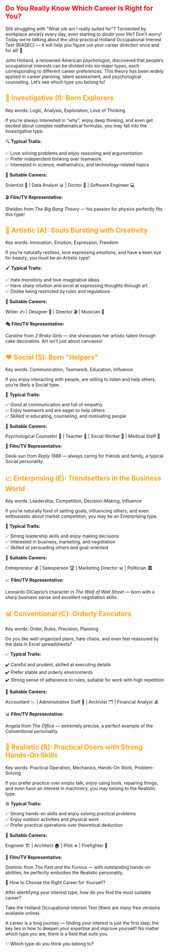 ##  <span style="color:red"> Do You Really Know Which Career Is Right for You?  

Still struggling with "What job am I really suited for"? Tormented by workplace anxiety every day, even starting to doubt your life? Don’t worry! Today we’re talking about the ultra-practical Holland Occupational Interest Test (RIASEC) — it will help you figure out your career direction once and for all! 🚀  

John Holland, a renowned American psychologist, discovered that people’s occupational interests can be divided into six major types, each corresponding to different career preferences. This theory has been widely applied in career planning, talent assessment, and psychological counseling. Let’s see which type you belong to!  


## <span style="color:orange"> 🎯 Investigative (I): Born Explorers  

Key words: Logic, Analysis, Exploration, Love of Thinking  

If you’re always interested in "why", enjoy deep thinking, and even get excited about complex mathematical formulas, you may fall into the Investigative type.  

🔍 **Typical Traits:**  

✅ Love solving problems and enjoy reasoning and argumentation  
✅ Prefer independent thinking over teamwork  
✅ Interested in science, mathematics, and technology-related topics  

💼 **Suitable Careers:** 

Scientist 🧪 | Data Analyst 📊 | Doctor 🏥 | Software Engineer 💻  

🎬 **Film/TV Representative:**  

Sheldon from *The Big Bang Theory* — his passion for physics perfectly fits this type!  


## <span style="color:orange"> 🎨 Artistic (A): Souls Bursting with Creativity  

Key words: Innovation, Emotion, Expression, Freedom  

If you’re naturally restless, love expressing emotions, and have a keen eye for beauty, you must be an Artistic type!  

🖌️ **Typical Traits:**  

✅ Hate monotony and love imaginative ideas  
✅ Have sharp intuition and excel at expressing thoughts through art  
✅ Dislike being restricted by rules and regulations  

💼 **Suitable Careers:**  

Writer ✍️ | Designer 🎨 | Director 🎬 | Musician 🎵  

🎭 **Film/TV Representative:**  

Caroline from *2 Broke Girls* — she showcases her artistic talent through cake decoration. Art isn’t just about canvases!  


## <span style="color:orange"> ❤️ Social (S): Born "Helpers"  

Key words: Communication, Teamwork, Education, Influence  

If you enjoy interacting with people, are willing to listen and help others, you’re likely a Social type.  

🤝 **Typical Traits:**  

✅ Good at communication and full of empathy  
✅ Enjoy teamwork and are eager to help others  
✅ Skilled in educating, counseling, and motivating people  

💼 **Suitable Careers:**  

Psychological Counselor 🧠 | Teacher 🍎 | Social Worker 🏡 | Medical Staff 🏥  

💬 **Film/TV Representative:**  

Deok-sun from *Reply 1988* — always caring for friends and family, a typical Social personality.  


## <span style="color:orange"> 📈 Enterprising (E): Trendsetters in the Business World  

Key words: Leadership, Competition, Decision-Making, Influence  

If you’re naturally fond of setting goals, influencing others, and even enthusiastic about market competition, you may be an Enterprising type.  

💼 **Typical Traits:**  

✅ Strong leadership skills and enjoy making decisions  
✅ Interested in business, marketing, and negotiation  
✅ Skilled at persuading others and goal-oriented  

💼 **Suitable Careers:**  

Entrepreneur 💰 | Salesperson 🏆 | Marketing Director 📊 | Politician 🏛️  

📈 **Film/TV Representative:**  

Leonardo DiCaprio’s character in *The Wolf of Wall Street* — born with a sharp business sense and excellent negotiation skills.  


## <span style="color:orange"> 📊 Conventional (C): Orderly Executors  

Key words: Order, Rules, Precision, Planning  

Do you like well-organized plans, hate chaos, and even feel reassured by the data in Excel spreadsheets?  

✅ **Typical Traits:**  

✔️ Careful and prudent, skilled at executing details  
✔️ Prefer stable and orderly environments  
✔️ Strong sense of adherence to rules, suitable for work with high repetition  

💼 **Suitable Careers:**  

Accountant 📉 | Administrative Staff 🏢 | Archivist 🗂️ | Financial Analyst 💰  

📊 **Film/TV Representative:**  

Angela from *The Office* — extremely precise, a perfect example of the Conventional personality.  


## <span style="color:orange"> 🔧 Realistic (R): Practical Doers with Strong Hands-On Skills  

Key words: Practical Operation, Mechanics, Hands-On Work, Problem-Solving  

If you prefer practice over empty talk, enjoy using tools, repairing things, and even have an interest in machinery, you may belong to the Realistic type.  

⚙️ **Typical Traits:**  

✅ Strong hands-on skills and enjoy solving practical problems  
✅ Enjoy outdoor activities and physical work  
✅ Prefer practical operations over theoretical deduction  

💼 **Suitable Careers:**  

Engineer 🏗️ | Architect 🏠 | Pilot ✈️ | Firefighter 🚒  

🔧 **Film/TV Representative:**  

Dominic from *The Fast and the Furious* — with outstanding hands-on abilities, he perfectly embodies the Realistic personality.  


🎯 How to Choose the Right Career for Yourself?  

After identifying your interest type, how do you find the most suitable career?  

Take the Holland Occupational Interest Test (there are many free versions available online).  

A career is a long journey — finding your interest is just the first step; the key lies in how to deepen your expertise and improve yourself! No matter which type you are, there is a field that suits you.  

✨ Which type do you think you belong to?
